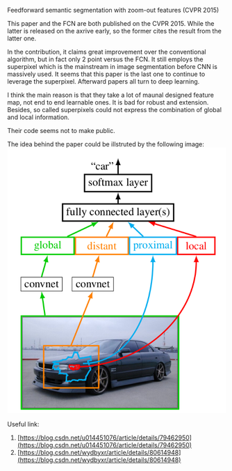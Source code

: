 Feedforward semantic segmentation with zoom-out features (CVPR 2015)

This paper and the FCN are both published on the CVPR 2015. While the latter is released on the axrive early, so the former cites the result from the latter one.

In the contribution, it claims great improvement over the conventional algorithm, but in fact only 2 point versus the FCN.
It still employs the superpixel which is the mainstream in image segmentation before CNN is massively used. It seems that this paper is the last one to continue to leverage the superpixel. Afterward papers all turn to deep learning.

I think the main reason is that they take a lot of maunal designed feature map, not end to end learnable ones. It is bad for robust and extension. Besides, so called superpixels could not express the combination of global and local information.

Their code seems not to make public.

The idea behind the paper could be illstruted by the following image:
![zoom out](https://github.com/blueardour/blueardour.github.io/blob/master/paper/zoom-out.png)


Useful link:
1. [https://blog.csdn.net/u014451076/article/details/79462950](https://blog.csdn.net/u014451076/article/details/79462950)
2. [https://blog.csdn.net/wydbyxr/article/details/80614948](https://blog.csdn.net/wydbyxr/article/details/80614948)


